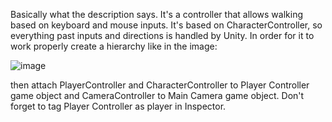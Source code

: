 Basically what the description says. It's a controller that allows walking based on keyboard and mouse inputs.
It's based on CharacterController, so everything past inputs and directions is handled by Unity.
In order for it to work properly create a hierarchy like in the image:

![image](https://github.com/user-attachments/assets/ff317a27-8153-4148-95ae-b895cb9cef08)

then attach PlayerController and CharacterController to Player Controller game object and CameraController to Main Camera game object.
Don't forget to tag Player Controller as player in Inspector.
